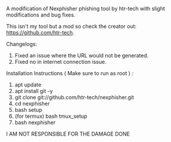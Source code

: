 A modification of Nexphisher phishing tool by htr-tech with slight modifications and bug fixes. 

This isn't my tool but a mod so check the creator out: https://github.com/htr-tech.





Changelogs:
1) Fixed an issue where the URL would not be generated.
2) Fixed no in internet connection issue.



Installation Instructions ( Make sure to run as root ) :
1) apt update
2) apt install git -y
3) git clone git://github.com/htr-tech/nexphisher.git
4) cd nexphisher
5) bash setup 
6) (for termux) bash tmux_setup
7) bash nexphisher





I AM NOT RESPONSIBLE FOR THE DAMAGE DONE
